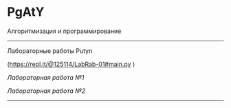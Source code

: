 # PgAtY
Алгоритмизация и программирование 
 
-------------------
Лабораторные работы  Putyn
 
  (https://repl.it/@125114/LabRab-01#main.py ) 
 
_Лабораторная работа №1_ 
    
_Лабораторная работа  №2_
 
 
 
______
